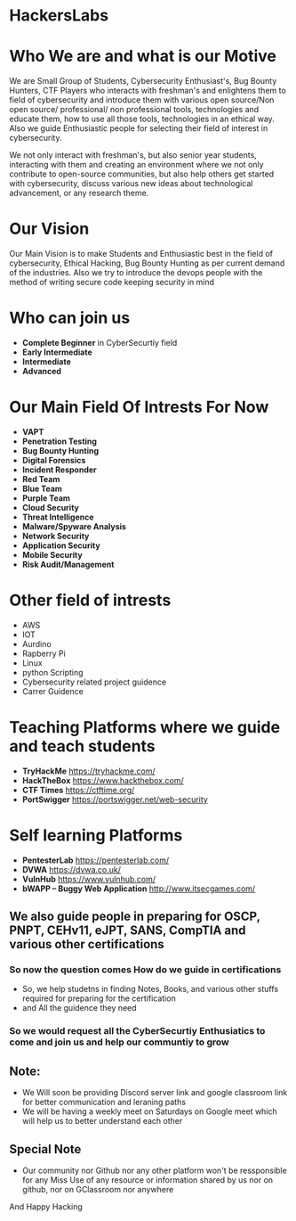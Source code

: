 # **HackersLabs**
## 
### 
### 




# **Who We are and what is our Motive**
We are Small Group of Students, Cybersecurity Enthusiast's, Bug Bounty Hunters, CTF Players who interacts with freshman's and enlightens them to field of cybersecurity and introduce them with various open source/Non open source/ professional/ non professional tools, technologies and educate them, how to use all those tools, technologies in an ethical way. Also we guide Enthusiastic people for selecting their field of interest in cybersecurity.

We not only interact with freshman's, but also senior year students, interacting with them and creating an environment where we not only contribute to open-source communities, but also help others get started with cybersecurity, discuss various new ideas about technological advancement, or any research theme.

# **Our Vision**
Our Main Vision is to make Students and Enthusiastic best in the field of cybersecurity, Ethical Hacking, Bug Bounty Hunting as per current demand of the industries. Also we try to introduce the devops people with the method of writing secure code keeping security in mind

# **Who can join us**
- **Complete Beginner** in CyberSecurtiy field
- **Early Intermediate**
- **Intermediate**
- **Advanced**

# **Our Main Field Of Intrests For Now**
- **VAPT**
- **Penetration Testing**
- **Bug Bounty Hunting**
- **Digital Forensics**
- **Incident Responder**
- **Red Team**
- **Blue Team**
- **Purple Team**
- **Cloud Security**
- **Threat Intelligence**
- **Malware/Spyware Analysis**
- **Network Security**
- **Application Security**
- **Mobile Security**
- **Risk Audit/Management**

# **Other field of intrests**
- AWS
- IOT
- Aurdino
- Rapberry Pi
- Linux
- python Scripting
- Cybersecurity related project guidence
- Carrer Guidence


# **Teaching Platforms where we guide and teach students**
- **TryHackMe** https://tryhackme.com/
- **HackTheBox** https://www.hackthebox.com/
- **CTF Times** https://ctftime.org/
- **PortSwigger** https://portswigger.net/web-security


# **Self learning Platforms**
- **PentesterLab** https://pentesterlab.com/
- **DVWA** https://dvwa.co.uk/
- **VulnHub** https://www.vulnhub.com/
- **bWAPP – Buggy Web Application** http://www.itsecgames.com/


## We also guide people in preparing for OSCP, PNPT, CEHv11, eJPT, SANS, CompTIA and various other certifications

### So now the question comes How do we guide in certifications
- So, we help studetns in finding Notes, Books, and various other stuffs required for preparing for the certification
- and All the guidence they need


### So we would request all the CyberSecurtiy Enthusiatics to come and join us and help our communtiy to grow

## Note:
- We Will soon be providing Discord server link and google classroom link for better communication and leraning paths
- We will be having a weekly meet on Saturdays on Google meet which will help us to better understand each other

## Special Note
- Our community nor Github nor any other platform won't be ressponsible for any Miss Use of any resource or information shared by us nor on github, nor on GClassroom nor anywhere

And Happy Hacking

